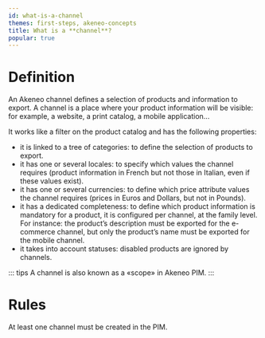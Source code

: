 ```yaml
---
id: what-is-a-channel
themes: first-steps, akeneo-concepts
title: What is a **channel**?
popular: true
---
```


# Definition
An Akeneo channel defines a selection of products and information to export. A channel is a place where your product information will be visible: for example, a website, a print catalog, a mobile application...

It works like a filter on the product catalog and has the following properties:

- it is linked to a tree of categories: to define the selection of products to export.
- it has one or several locales: to specify which values the channel requires (product information in French but not those in Italian, even if these values exist).
- it has one or several currencies: to define which price attribute values the channel requires (prices in Euros and Dollars, but not in Pounds).
- it has a dedicated completeness: to define which product information is mandatory for a product, it is configured per channel, at the family level. For instance: the product’s description must be exported for the e-commerce channel, but only the product’s name must be exported for the mobile channel.
- it takes into account statuses: disabled products are ignored by channels.

::: tips
A channel is also known as a «scope» in Akeneo PIM. 
:::

# Rules
At least one channel must be created in the PIM.
